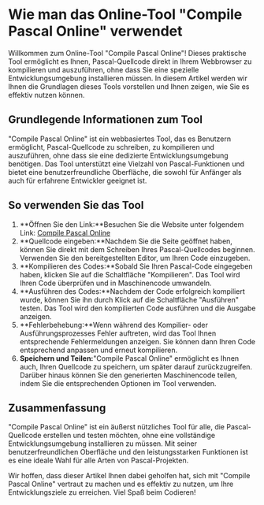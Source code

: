Wie man das Online-Tool "Compile Pascal Online" verwendet
=========================================================

Willkommen zum Online-Tool "Compile Pascal Online"! Dieses praktische Tool ermöglicht es Ihnen, Pascal-Quellcode direkt in Ihrem Webbrowser zu kompilieren und auszuführen, ohne dass Sie eine spezielle Entwicklungsumgebung installieren müssen. In diesem Artikel werden wir Ihnen die Grundlagen dieses Tools vorstellen und Ihnen zeigen, wie Sie es effektiv nutzen können.

Grundlegende Informationen zum Tool
-----------------------------------

"Compile Pascal Online" ist ein webbasiertes Tool, das es Benutzern ermöglicht, Pascal-Quellcode zu schreiben, zu kompilieren und auszuführen, ohne dass sie eine dedizierte Entwicklungsumgebung benötigen. Das Tool unterstützt eine Vielzahl von Pascal-Funktionen und bietet eine benutzerfreundliche Oberfläche, die sowohl für Anfänger als auch für erfahrene Entwickler geeignet ist.

So verwenden Sie das Tool
-------------------------

1. **Öffnen Sie den Link:**Besuchen Sie die Website unter folgendem Link: [Compile Pascal Online](https://www.onlinecalculatorsfree.com/de/tools/compile-pascal-online.html)
2. **Quellcode eingeben:**Nachdem Sie die Seite geöffnet haben, können Sie direkt mit dem Schreiben Ihres Pascal-Quellcodes beginnen. Verwenden Sie den bereitgestellten Editor, um Ihren Code einzugeben.
3. **Kompilieren des Codes:**Sobald Sie Ihren Pascal-Code eingegeben haben, klicken Sie auf die Schaltfläche "Kompilieren". Das Tool wird Ihren Code überprüfen und in Maschinencode umwandeln.
4. **Ausführen des Codes:**Nachdem der Code erfolgreich kompiliert wurde, können Sie ihn durch Klick auf die Schaltfläche "Ausführen" testen. Das Tool wird den kompilierten Code ausführen und die Ausgabe anzeigen.
5. **Fehlerbehebung:**Wenn während des Kompilier- oder Ausführungsprozesses Fehler auftreten, wird das Tool Ihnen entsprechende Fehlermeldungen anzeigen. Sie können dann Ihren Code entsprechend anpassen und erneut kompilieren.
6. **Speichern und Teilen:**"Compile Pascal Online" ermöglicht es Ihnen auch, Ihren Quellcode zu speichern, um später darauf zurückzugreifen. Darüber hinaus können Sie den generierten Maschinencode teilen, indem Sie die entsprechenden Optionen im Tool verwenden.

Zusammenfassung
---------------

"Compile Pascal Online" ist ein äußerst nützliches Tool für alle, die Pascal-Quellcode erstellen und testen möchten, ohne eine vollständige Entwicklungsumgebung installieren zu müssen. Mit seiner benutzerfreundlichen Oberfläche und den leistungsstarken Funktionen ist es eine ideale Wahl für alle Arten von Pascal-Projekten.

Wir hoffen, dass dieser Artikel Ihnen dabei geholfen hat, sich mit "Compile Pascal Online" vertraut zu machen und es effektiv zu nutzen, um Ihre Entwicklungsziele zu erreichen. Viel Spaß beim Codieren!